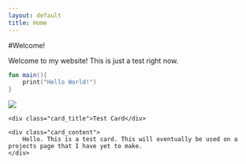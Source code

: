 ```yaml
---
layout: default
title: Home
---
```

#Welcome!

Welcome to my website! This is just a test right now.

```kotlin
fun main(){
    print("Hello World!")
}
```

<div class="card">
	<img class="card_image" src="https://searchengineland.com/figz/wp-content/seloads/2015/12/google-amp-fast-speed-travel-ss-1920.jpg">

	<div class="card_title">Test Card</div>

	<div class="card_content">
		Hello. This is a test card. This will eventually be used on a projects page that I have yet to make.
	</div>
</div>
